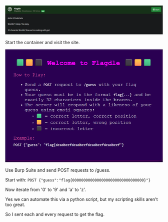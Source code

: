 ![image](/Flagdle/img/Screenshot%202025-05-25%20215403.png)

Start the container and visit the site.

![image](/Flagdle/img/Screenshot%202025-05-25%20215551.png)

Use Burp Suite and send POST requests to /guess.

Start with:
``
POST {"guess":"flag{00000000000000000000000000000000}"}
``

Now iterate from '0' to '9' and 'a' to 'z'.

Yes we can automate this via a python script, but my scripting skills aren't too great.

So I sent each and every request to get the flag.
